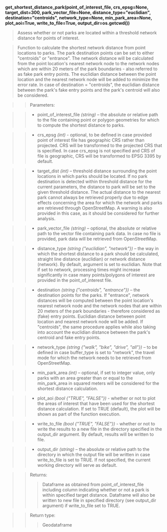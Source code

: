 **get_shortest_distance_park(point_of_interest_file, crs_epsg=None, target_dist=300, park_vector_file=None, distance_type="euclidian", destination="centroids", network_type=None, min_park_area=None, plot_aoi=True, write_to_file=True, output_dir=os.getcwd())**

> Assess whether or not parks are located within a threshold network distance for points of interest.

> Function to calculate the shortest network distance from point locations to parks. The park destination points can be set to either "centroids" or "entrance". The network distance will be calculated from the point location's nearest network node to the network nodes which are within 20 meters of the park boundaries - also referred to as fake park entry points. The euclidian distance between the point location and the nearest network node will be added to minimize the error rate. In case of destination = "centroids", the euclidian distance between the park's fake entry points and the park's centroid will also be considered.

>> Parameters: 

>> - point_of_interest_file *(string)* – the absolute or relative path to the file containing point or polygon geometries for which to compute the shortest distance to parks.

>> - crs_epsg *(int)* - optional, to be defined in case provided point of interest file has geographic CRS rather than projected. CRS will be transformed to the projected CRS that is specified. In case crs_epsg is not specified and CRS of file is geographic, CRS will be transformed to EPSG 3395 by default. 

>> - target_dist *(int)* – threshold distance surrounding the point locations in which parks should be located. If no park destination is detected within threshold distance for the current parameters, the distance to park will be set to the given threshold distance. The actual distance to the nearest park cannot always be retrieved properly due to edge effects concerning the area for which the network and parks are retrieved through OpenStreetMap. A warning is also provided in this case, as it should be considered for further analysis. 

>> - park_vector_file *(string)* – optional, the absolute or relative path to the vector file containing park data. In case no file is provided, park data will be retrieved from OpenStreetMap.

>> - distance_type *(string {"euclidian", "network"})* – the way in which the shortest distance to a park should be calculated, straight line distance (euclidian) or network distance (network). By default, argument is set to euclidian. Note that if set to network, processing times might increase significantly in case many points/polygons of interest are provided in the point_of_interest file.

>> - destination *(string {"centroids", "entrance"})* – the destination points for the parks. If "entrance", network distances will be computed between the point location's nearest network node and the network nodes that are within 20 meters of the park boundaries - therefore considered as (fake) entry points. Euclidian distance between point location and nearest network node will be added. If "centroids", the same procedure applies while also taking into account the euclidian distance between the park's centroid and fake entry points.

>> - network_type *(string {"walk", "bike", "drive", "all"})* – to be defined in case buffer_type is set to "network", the travel mode for which the network needs to be retrieved from OpenStreetMap.

>> - min_park_area *(int)* – optional, if set to integer value, only parks with an area greater than or equal to the min_park_area in squared meters will be considered for the shortest distance calculation. 

>> - plot_aoi *(bool {"TRUE", "FALSE"})* - whether or not to plot the areas of interest that have been used for the shortest distance calculation. If set to TRUE (default), the plot will be shown as part of the function execution.

>> - write_to_file *(bool {"TRUE", "FALSE"})* - whether or not to write the results to a new file in the directory specified in the output_dir argument. By default, results will be written to file.

>> - output_dir *(string)* – the absolute or relative path to the directory in which the output file will be written in case write_to_file is set to TRUE. If not specified, the current working directory will serve as default.

>>Returns:	
>>> Dataframe as obtained from point_of_interest_file including column indicating whether or not a park is within specified target distance. Dataframe will also be written to new file in specified directory (see output_dir argument) if write_to_file set to TRUE. 

>>Return type:	
>>> Geodataframe
